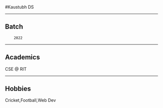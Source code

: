 #Kaustubh DS

---

## Batch
        2022

---

## Academics
CSE @ RIT

---
## Hobbies
Cricket,Football,Web Dev
